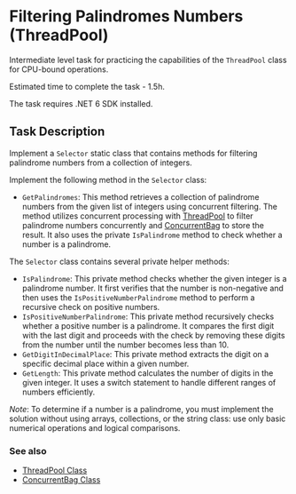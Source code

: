 # Filtering Palindromes Numbers (ThreadPool)

Intermediate level task for practicing the capabilities of the `ThreadPool` class for CPU-bound operations.

Estimated time to complete the task - 1.5h.

The task requires .NET 6 SDK installed.

## Task Description

Implement a `Selector` static class that contains methods for filtering palindrome numbers from a collection of integers.

Implement the following method in the `Selector` class:

- `GetPalindromes`: This method retrieves a collection of palindrome numbers from the given list of integers using concurrent filtering. The method utilizes concurrent processing with [ThreadPool](https://learn.microsoft.com/en-us/dotnet/api/system.threading.threadpool) to filter palindrome numbers concurrently and [ConcurrentBag](https://learn.microsoft.com/en-us/dotnet/api/system.collections.concurrent.concurrentbag-1?view=net-7.0) to store the result. It also uses the private `IsPalindrome` method to check whether a number is a palindrome.

The `Selector` class contains several private helper methods:
- `IsPalindrome`: This private method checks whether the given integer is a palindrome number. It first verifies that the number is non-negative and then uses the `IsPositiveNumberPalindrome` method to perform a recursive check on positive numbers.
- `IsPositiveNumberPalindrome`: This private method recursively checks whether a positive number is a palindrome. It compares the first digit with the last digit and proceeds with the check by removing these digits from the number until the number becomes less than 10.
- `GetDigitInDecimalPlace`: This private method extracts the digit on a specific decimal place within a given number. 
- `GetLength`: This private method calculates the number of digits in the given integer. It uses a switch statement to handle different ranges of numbers efficiently.

_Note_: To determine if a number is a palindrome, you must implement the solution without using arrays, collections, or the string class: use only basic numerical operations and logical comparisons.

### See also

- [ThreadPool Class](https://learn.microsoft.com/en-us/dotnet/api/system.threading.threadpool)
- [ConcurrentBag<T> Class](https://learn.microsoft.com/en-us/dotnet/api/system.collections.concurrent.concurrentbag-1?view=net-7.0)
